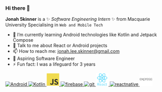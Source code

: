 
### Hi there 👋


**Jonah 5kinner** is a ✨ _Software Engineering Intern_ ✨ from Macquarie University Specialising in `Web and Mobile Tech` 

- 🌱 I’m currently learning Android technologies like Kotlin and Jetpack Compose
- 💬 Talk to me about React or Android projects
- 📫 How to reach me: jonah.lee.skinner@gmail.com 
- 🎯 Aspiring Software Engineer
- ⚡ Fun fact: I was a lifeguard for 3 years

<p align="left"> 
  <a href="https://developer.android.com/courses" target="_blank"> <img src="https://developer.android.com/static/images/logos/android.svg" alt="Android" width="40" height="40" /> </a>
    <a href="https://kotlinlang.org/" target="_blank"> <img src="https://brandslogos.com/wp-content/uploads/images/large/kotlin-logo.png" alt="Kotlin" width="40" height="40" /> </a>
    <a href="https://developer.mozilla.org/en-US/docs/Web/JavaScript" target="_blank"> <img src="https://raw.githubusercontent.com/devicons/devicon/master/icons/javascript/javascript-original.svg" alt="javascript" width="40" height="40" /> </a>
  <a href="https://firebase.google.com/" target="_blank"> <img src="https://www.vectorlogo.zone/logos/firebase/firebase-icon.svg" alt="firebase" width="40" height="40" /> </a>
  <a href="https://git-scm.com/" target="_blank"> <img src="https://www.vectorlogo.zone/logos/git-scm/git-scm-icon.svg" alt="git" width="40" height="40" /> </a> <a href="https://reactjs.org/" target="_blank"> <img src="https://raw.githubusercontent.com/devicons/devicon/master/icons/react/react-original-wordmark.svg" alt="react" width="40" height="40" /> </a>
      <a href="https://reactnative.dev/" target="_blank"> <img src="https://reactnative.dev/img/header_logo.svg" alt="reactnative" width="40" height="40" />  <a href="https://expressjs.com" target="_blank"> <img src="https://raw.githubusercontent.com/devicons/devicon/master/icons/express/express-original-wordmark.svg" alt="express" width="40" height="40" /> </a> </p>
<!-- 
[![Jonah's GitHub stats](https://github-readme-stats.vercel.app/api?username=j5kinner&show_icons=true)](https://github.com/j5kinner)
 -->
